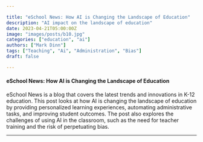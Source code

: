 ```yaml
---

title: "eSchool News: How AI is Changing the Landscape of Education"
description: "AI impact on the landscape of education"
date: 2023-04-21T05:00:00Z
image: "images/posts/b10.jpg"
categories: ["education", "ai"]
authors: ["Mark Dinn"]
tags: ["Teaching", "Ai", "Administration", "Bias"]
draft: false

---
```



#### eSchool News: How AI is Changing the Landscape of Education

eSchool News is a blog that covers the latest trends and innovations in K-12 education. This post looks at how AI is changing the landscape of education by providing personalized learning experiences, automating administrative tasks, and improving student outcomes. The post also explores the challenges of using AI in the classroom, such as the need for teacher training and the risk of perpetuating bias.







---

